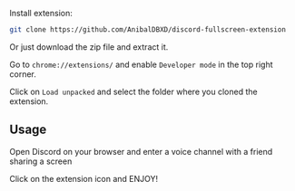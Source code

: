 Install extension:

```bash
git clone https://github.com/AnibalDBXD/discord-fullscreen-extension
```
Or just download the zip file and extract it.

Go to `chrome://extensions/` and enable `Developer mode` in the top right corner.

Click on `Load unpacked` and select the folder where you cloned the extension.

## Usage

Open Discord on your browser and enter a voice channel with a friend sharing a screen

Click on the extension icon and ENJOY!
